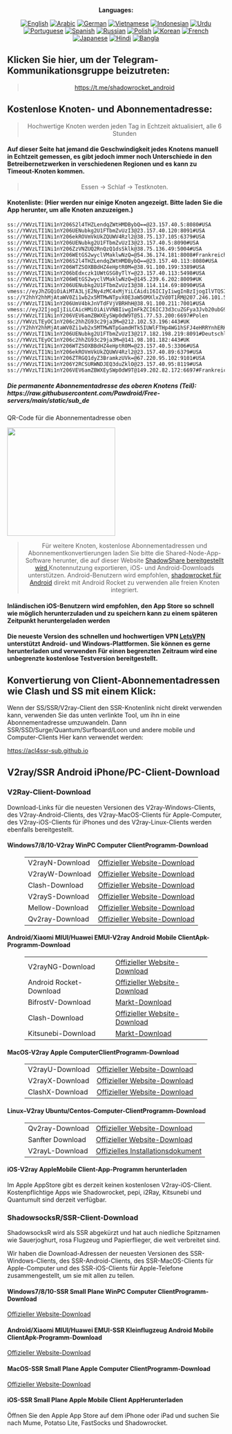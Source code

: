 
<div align="center">

**Languages:**

[![English](https://img.shields.io/badge/Language-English-red?style=for-the-badge)](README-en.md)
[![Arabic](https://img.shields.io/badge/Language-Arabic-red?style=for-the-badge)](README-ar.md)
[![German](https://img.shields.io/badge/Language-German-red?style=for-the-badge)](README-de.md)
[![Vietnamese](https://img.shields.io/badge/Language-Vietnamese-red?style=for-the-badge)](README-vi.md)
[![Indonesian](https://img.shields.io/badge/Language-Indonesian-red?style=for-the-badge)](README-id.md)
[![Urdu](https://img.shields.io/badge/Language-Urdu-red?style=for-the-badge)](README-ur-PK.md)
[![Portuguese](https://img.shields.io/badge/Language-Portuguese-red?style=for-the-badge)](README-pt-BR.md)
[![Spanish](https://img.shields.io/badge/Language-Spanish-red?style=for-the-badge)](README-es.md)
[![Russian](https://img.shields.io/badge/Language-Russian-red?style=for-the-badge)](README-ru.md)
[![Polish](https://img.shields.io/badge/Language-Polish-red?style=for-the-badge)](README-pl.md)
[![Korean](https://img.shields.io/badge/Language-Korean-red?style=for-the-badge)](README-ko-KR.md)
[![French](https://img.shields.io/badge/Language-French-red?style=for-the-badge)](README-fr.md)
[![Japanese](https://img.shields.io/badge/Language-Japanese-red?style=for-the-badge)](README-ja.md)
[![Hindi](https://img.shields.io/badge/Language-Hindi-red?style=for-the-badge)](README-hi.md)
[![Bangla](https://img.shields.io/badge/Language-Bangla-red?style=for-the-badge)](README-bn.md)

</div>
<h2>Klicken Sie hier, um der Telegram-Kommunikationsgruppe beizutreten:</h2>
 <blockquote>
 <p style="text-align: center;"><a href="https://t.me/shadowrocket_android">https://t.me/shadowrocket_android</a></p>
 </blockquote>
 <h2>Kostenlose Knoten- und Abonnementadresse:</h2>
 <blockquote>
 <p style="text-align: center;">Hochwertige Knoten werden jeden Tag in Echtzeit aktualisiert, alle 6 Stunden</p>
 </blockquote>
 <h4>Auf dieser Seite hat jemand die Geschwindigkeit jedes Knotens manuell in Echtzeit gemessen, es gibt jedoch immer noch Unterschiede in den Betreibernetzwerken in verschiedenen Regionen und es kann zu Timeout-Knoten kommen. </h4>
 <blockquote>
 <p style="text-align: center;">Essen -> Schlaf -> Testknoten. </p>
 </blockquote>
 <h4>Knotenliste: (Hier werden nur einige Knoten angezeigt. Bitte laden Sie die App herunter, um alle Knoten anzuzeigen.)</h4>
    
```
ss://YWVzLTI1Ni1nY206S2l4THZLendqZWtHMDBybQ==@23.157.40.5:8080#USA
ss://YWVzLTI1Ni1nY206UENubkg2U1FTbmZvUzI3@23.157.40.120:8091#USA
ss://YWVzLTI1Ni1nY206ekROVmVkUkZQUWV4Rzl2@38.75.137.105:6379#USA
ss://YWVzLTI1Ni1nY206UENubkg2U1FTbmZvUzI3@23.157.40.5:8090#USA
ss://YWVzLTI1Ni1nY206ZzVNZUQ2RnQzQ1dsSklk@38.75.136.49:5004#USA
ss://YWVzLTI1Ni1nY206WEtGS2wyclVMaklwNzQ=@54.36.174.181:8008#Frankreich
ss://YWVzLTI1Ni1nY206S2l4THZLendqZWtHMDBybQ==@23.157.40.113:8080#USA
ss://YWVzLTI1Ni1nY206WTZSOXBBdHZ4eHptR0M=@38.91.100.199:3389#USA
ss://YWVzLTI1Ni1nY206bEdxczk1UWtGSG8yTlY=@23.157.40.113:5498#USA
ss://YWVzLTI1Ni1nY206WEtGS2wyclVMaklwNzQ=@145.239.6.202:8009#UK
ss://YWVzLTI1Ni1nY206UENubkg2U1FTbmZvUzI3@38.114.114.69:8090#USA
vmess://eyJhZGQiOiAiMTA3LjE2Ny4zMC4xMjYiLCAidiI6ICIyIiwgInBzIjogIlVTQSIsICJwb3J0IjogMzAwMDAsICJpZCI6ICI1N2Y5M2U5Mi1lYmI5LTRmMTYtOWJkYy04MjI1ZDIwMTA5OTUiLCAiYWlkIjogIjY0IiwgIm5ldCI6ICJ3cyIsICJ0eXBlIjogIiIsICJob3N0IjogInd3dy44MzY0NTQyMi54eXoiLCAicGF0aCI6ICIvcGF0aC8yNDA4MTEwNjI4MTMiLCAidGxzIjogInRscyJ9
ss://Y2hhY2hhMjAtaWV0Zi1wb2x5MTMwNTpvX0E3aW5OMXlxZVd0T1RM@207.246.101.50:1633#USA
ss://YWVzLTI1Ni1nY206UmV4bkJnVTdFVjVBRHhH@38.91.100.211:7001#USA
vmess://eyJ2IjogIjIiLCAicHMiOiAiVVNBIiwgImFkZCI6ICJ3d3cuZGFya3Jvb20ubG9sIiwgInBvcnQiOiA4MDgwLCAiaWQiOiAiMjI4MjZiNDQtNWMxYS00YjRiLWRiYWEtODNhMmU4YmQ5NWYwIiwgImFpZCI6IDAsICJzY3kiOiAiYXV0byIsICJuZXQiOiAid3MiLCAiaG9zdCI6ICJ3d3cuZGFya3Jvb20ubG9sIiwgInBhdGgiOiAiLyIsICJ0bHMiOiAiIn0=
ss://YWVzLTI1Ni1nY206VEV6amZBWXEySWp0dW9T@51.77.53.200:6697#Polen
ss://YWVzLTEyOC1nY206c2hhZG93c29ja3M=@212.102.53.196:443#UK
ss://Y2hhY2hhMjAtaWV0Zi1wb2x5MTMwNTpGamdHTk5IUWlFTHp4WG1hSFJ4eHRRYnhERHZHWEZ4WWRUYlllOTFKS1pzanZLTEhvWTlybjlydVlFNDUzNzdXanRVM200a21YUVpEWGlIQkpzZ1ZmaG1wYXdFb0d2cTk=@mx2.drawnrisha.one:55988#UK
ss://YWVzLTI1Ni1nY206UENubkg2U1FTbmZvUzI3@217.182.198.219:8091#Deutschland
ss://YWVzLTEyOC1nY206c2hhZG93c29ja3M=@141.98.101.182:443#UK
ss://YWVzLTI1Ni1nY206WTZSOXBBdHZ4eHptR0M=@23.157.40.5:3306#USA
ss://YWVzLTI1Ni1nY206ekROVmVkUkZQUWV4Rzl2@23.157.40.89:6379#USA
ss://YWVzLTI1Ni1nY206ZTRGQ1dyZ3BramkzUVk=@67.220.95.102:9101#USA
ss://YWVzLTI1Ni1nY206Y2RCSURWNDJEQ3duZklO@23.157.40.95:8119#USA
ss://YWVzLTI1Ni1nY206VEV6amZBWXEySWp0dW9T@149.202.82.172:6697#Frankreich
```
<h5>Die permanente Abonnementadresse des oberen Knotens (Teil): https://raw.githubusercontent.com/Pawdroid/Free-servers/main/static/sub_de</h5>
 <p>QR-Code für die Abonnementadresse oben</p>
 <img src='https://raw.githubusercontent.com/Pawdroid/Free-servers/main/static/sub_de.png' width=250 height=250>
 <blockquote style='text-align: center;'>Für weitere Knoten, kostenlose Abonnementadressen und Abonnementkonvertierungen laden Sie bitte die Shared-Node-App-Software herunter, die auf dieser Website <a href='https://shadowsharing.com'>ShadowShare bereitgestellt wird </a> Knotennutzung exportieren, iOS- und Android-Downloads unterstützen. Android-Benutzern wird empfohlen, <a href='https://github.com/Pawdroid/shadowrocket_for_android'>shadowrocket für Android</a> direkt mit Android Rocket zu verwenden alle freien Knoten integriert. </blockquote>
 <h4>Inländischen iOS-Benutzern wird empfohlen, den App Store so schnell wie möglich herunterzuladen und zu speichern kann zu einem späteren Zeitpunkt heruntergeladen werden</h4>
 <h4>Die neueste Version des schnellen und hochwertigen VPN <a href='https://letsgovpn.com'>LetsVPN</a> unterstützt Android- und Windows-Plattformen. Sie können es gerne herunterladen und verwenden Für einen begrenzten Zeitraum wird eine unbegrenzte kostenlose Testversion bereitgestellt. </h4>
 <div class="nv-content-wrap-Eintragsinhalt">
 <h2>Konvertierung von Client-Abonnementadressen wie Clash und SS mit einem Klick:</h2>
 <p>Wenn der SS/SSR/V2ray-Client den SSR-Knotenlink nicht direkt verwenden kann, verwenden Sie das unten verlinkte Tool, um ihn in eine Abonnementadresse umzuwandeln. Dann SSR/SSD/Surge/Quantum/Surfboard/Loon und andere mobile und Computer-Clients Hier kann verwendet werden:</p>
 <p><a href="https://acl4ssr-sub.github.io" target="_blank" rel="noreferrer noopener nofollow">https://acl4ssr-sub.github.io</a></p>
 <h2>V2ray/SSR Android iPhone/PC-Client-Download</h2>
 <h3>V2Ray-Client-Download</h3>
 <p>Download-Links für die neuesten Versionen des V2ray-Windows-Clients, des V2ray-Android-Clients, des V2ray-MacOS-Clients für Apple-Computer, des V2ray-iOS-Clients für iPhones und des V2ray-Linux-Clients werden ebenfalls bereitgestellt. </p>
 <h4>Windows7/8/10-<strong>V2ray WinPC Computer Client</strong>Programm-Download</h4>
 <figure class="wp-block-table alignwide is-style-stripes"><table><tbody><tr><td>V2rayN-Download</td><td><a href="https://github. com/2dust/v2rayN/releases" target="_blank" rel="noreferrer noopener">Offizieller Website-Download</a></td></tr><tr><td>V2rayW-Download</td><td> <a href="https://github.com/Cenmrev/V2RayW/releases" target="_blank" rel="noreferrer noopener">Offizieller Website-Download</a></td></tr><tr><td> Clash-Download</td><td><a href="https://github.com/Fndroid/clash_for_windows_pkg/releases" target="_blank" rel="noreferrer noopener">Offizieller Website-Download</a></td> </tr><tr><td>V2rayS-Download</td><td><a href="https://github.com/Shinlor/V2RayS/releases" target="_blank" rel="noreferrer noopener">Offizieller Website-Download</a></td></tr><tr><td>Mellow-Download</td><td><a href="https://github.com/mellow-io/mellow/releases" target="_blank" rel="noreferrer noopener">Offizieller Website-Download</a></td></tr><tr><td>Qv2ray-Download</td><td><a href= „https://github.com/Qv2ray/Qv2ray“ target="_blank" rel="noreferrer noopener">Offizieller Website-Download</a></td></tr></tbody></table></figure>
 <h4><strong>Android/Xiaomi MIUI/Huawei EMUI-V2ray Android Mobile Client</strong>Apk-Programm-Download</h4>
 <figure class="wp-block-table alignwide is-style-stripes"><table><tbody><tr><td>V2rayNG-Download</td><td><a href="https://github. com/2dust/v2rayNG/releases" target="_blank" rel="noreferrer noopener">Offizieller Website-Download</a></td></tr><tr><td>Android Rocket-Download</td><td><a href="https://github.com/Pawdroid/shadowrocket_for_android/releases" target="_blank" rel="noreferrer noopener">Offizieller Website-Download</a></td></tr><tr> <td>BifrostV-Download</td><td><a rel="noreferrer noopener" href="https://www.appsapk.com/downloading/latest/com.github.dawndiy.bifrostv-0.6.8.apk " target="_blank">Markt-Download</a></td></tr><tr><td>Clash-Download</td><td><a href="https://github.com/Kr328/ClashForAndroid/releases" target="_blank" rel="noreferrer noopener">Offizieller Website-Download</a></td></tr><tr><td>Kitsunebi-Download</td><td><a rel =" noreferrer noopener" href="https://apkpure.com/kitsunebi/fun.kitsunebi.kitsunebi4android" target="_blank">Markt-Download</a></td></tr></tbody></table></figure>
 <h4><strong>MacOS-V2ray <strong>Apple Computer</strong>Client</strong>Programm-Download</h4>
 <figure class="wp-block-table alignwide is-style-stripes"><table><tbody><tr><td>V2rayU-Download</td><td><a href="https://github. com/yanue/V2rayU/releases" target="_blank" rel="noreferrer noopener">Offizieller Website-Download</a></td></tr><tr><td>V2rayX-Download</td><td> <a href="https://github.com/Cenmrev/V2RayX/releases" target="_blank" rel="noreferrer noopener">Offizieller Website-Download</a></td></tr><tr><td> ClashX-Download</td><td><a href="https://github.com/yichengchen/clashX/releases" target="_blank" rel="noreferrer noopener">Offizieller Website-Download</a></td> </tr></tbody></table></figure>
 <h4><strong>Linux</strong>–<strong>V2ray Ubuntu/Centos-Computer-Client</strong>Programm-Download</h4>
 <figure class="wp-block-table alignwide is-style-stripes"><table><tbody><tr><td>Qv2ray-Download</td><td><a href="https://github. com/Qv2ray/Qv2ray" target="_blank" rel="noreferrer noopener">Offizieller Website-Download</a></td></tr><tr><td>Sanfter Download</td><td><a href ="https://github.com/mellow-io/mellow/releases" target="_blank" rel="noreferrer noopener">Offizieller Website-Download</a></td></tr><tr><td> V2rayL-Download</td><td><a rel="noreferrer noopener" href="https://github.com/jiangxufeng/v2rayL" target="_blank">Offizielles Installationsdokument</a></td></tr></tbody></table></figure>
 <h4>iOS-<strong>V2ray Apple<strong>Mobile Client</strong>-App-Programm</strong> herunterladen</h4>
 <p>Im Apple AppStore gibt es derzeit keinen kostenlosen V2ray-iOS-Client. Kostenpflichtige Apps wie Shadowrocket, pepi, i2Ray, Kitsunebi und Quantumult sind derzeit verfügbar. </p>
 <h3>ShadowsocksR/SSR-Client-Download</h3>
 <p>ShadowsocksR wird als SSR abgekürzt und hat auch niedliche Spitznamen wie Sauerjoghurt, rosa Flugzeug und Papierflieger, die weit verbreitet sind. </p>
 <p>Wir haben die Download-Adressen der neuesten Versionen des SSR-Windows-Clients, des SSR-Android-Clients, des SSR-MacOS-Clients für Apple-Computer und des SSR-iOS-Clients für Apple-Telefone zusammengestellt, um sie mit allen zu teilen. </p>
 <h4><strong>Windows7/8/10-<strong>SSR Small Plane WinPC Computer Client</strong>Programm-Download</strong></h4>
 <p><a rel="noreferrer noopener" href="https://github.com/shadowsocksrr/shadowsocksr-csharp/releases" target="_blank">Offizieller Website-Download</a></p>
 <h4><strong><strong>Android/Xiaomi MIUI/Huawei EMUI-SSR Kleinflugzeug Android Mobile Client</strong>Apk-Programm-Download</strong></h4>
 <p><a rel="noreferrer noopener" href="https://github.com/shadowsocksrr/shadowsocksr-android/releases" target="_blank">Offizieller Website-Download</a></p>
 <h4><strong><strong>MacOS-SSR Small Plane Apple Computer Client</strong>Programm-Download</strong></h4>
 <p><a href="https://github.com/qinyuhang/ShadowsocksX-NG-R/releases" target="_blank" rel="noreferrer noopener">Offizieller Website-Download</a></p>
 <h4><strong>iOS-<strong>SSR Small Plane Apple Mobile Client App</strong></strong>Herunterladen</h4>
 <p>Öffnen Sie den Apple App Store auf dem iPhone oder iPad und suchen Sie nach Mume, Potatso Lite, FastSocks und Shadowrocket. </p></div>
    